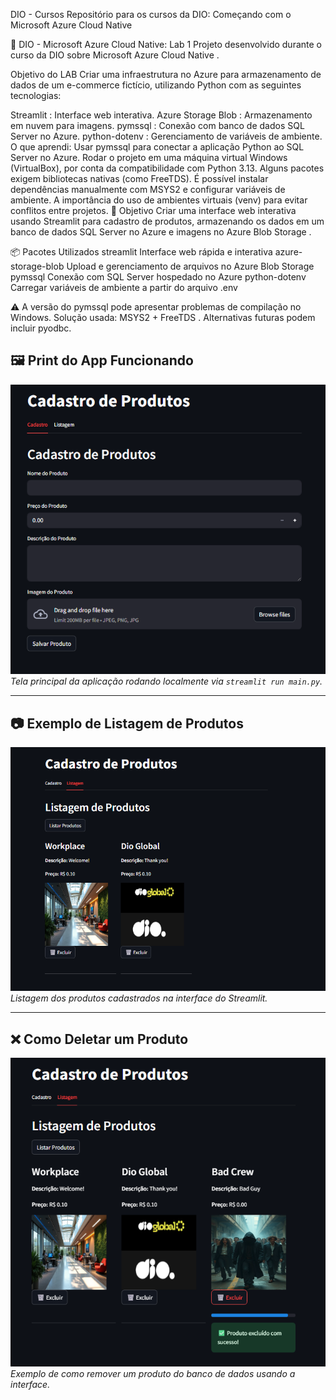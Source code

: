 DIO - Cursos
Repositório para os cursos da DIO: Começando com o Microsoft Azure Cloud Native

🧪 DIO - Microsoft Azure Cloud Native: Lab 1
Projeto desenvolvido durante o curso da DIO sobre Microsoft Azure Cloud Native .

Objetivo do LAB
Criar uma infraestrutura no Azure para armazenamento de dados de um e-commerce fictício, utilizando Python com as seguintes tecnologias:

Streamlit : Interface web interativa.
Azure Storage Blob : Armazenamento em nuvem para imagens.
pymssql : Conexão com banco de dados SQL Server no Azure.
python-dotenv : Gerenciamento de variáveis de ambiente.
O que aprendi:
Usar pymssql para conectar a aplicação Python ao SQL Server no Azure.
Rodar o projeto em uma máquina virtual Windows (VirtualBox), por conta da compatibilidade com Python 3.13.
Alguns pacotes exigem bibliotecas nativas (como FreeTDS).
É possível instalar dependências manualmente com MSYS2 e configurar variáveis de ambiente.
A importância do uso de ambientes virtuais (venv) para evitar conflitos entre projetos.
🎯 Objetivo
Criar uma interface web interativa usando Streamlit para cadastro de produtos, armazenando os dados em um banco de dados SQL Server no Azure e imagens no Azure Blob Storage .

📦 Pacotes Utilizados
streamlit
Interface web rápida e interativa
azure-storage-blob
Upload e gerenciamento de arquivos no Azure Blob Storage
pymssql
Conexão com SQL Server hospedado no Azure
python-dotenv
Carregar variáveis de ambiente a partir do arquivo
.env

⚠️ A versão do pymssql pode apresentar problemas de compilação no Windows. Solução usada: MSYS2 + FreeTDS . Alternativas futuras podem incluir pyodbc. 

## 🖼️ Print do App Funcionando


![Tela Principal da Aplicação](imagens/4.jpg)  
*Tela principal da aplicação rodando localmente via `streamlit run main.py`.*

---

## 📷 Exemplo de Listagem de Produtos

![Produtos Cadastrados](imagens/2.jpg)  
*Listagem dos produtos cadastrados na interface do Streamlit.*

---

## ❌ Como Deletar um Produto

![Deletar Produto](imagens/1.jpg)  
*Exemplo de como remover um produto do banco de dados usando a interface.*

